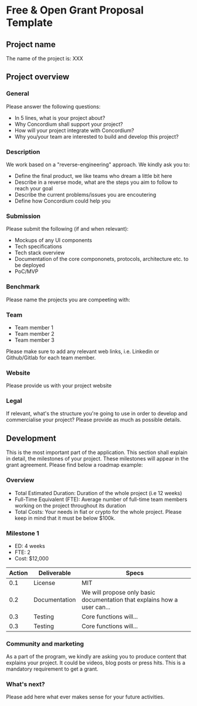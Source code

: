 # Free & Open Grant Proposal Template
## Project name
The name of the project is: XXX

## Project overview
 
### General
Please answer the following questions:
* In 5 lines, what is your project about?
* Why Concordium shall support your project?
* How will your project integrate with Concordium?
* Why you/your team are interested to build and develop this project?

### Description 
We work based on a "reverse-engineering" approach. We kindly ask you to: 
* Define the final product, we like teams who dream a little bit here
* Describe in a reverse mode, what are the steps you aim to follow to reach your goal
* Describe the current problems/issues you are encoutering
* Define how Concordium could help you

### Submission
Please submit the following (if and when relevant): 
* Mockups of any UI components
* Tech specifications
* Tech stack overview
* Documentation of the core compononets, protocols, architecture etc. to be deployed
* PoC/MVP 

### Benchmark

Please name the projects you are compeeting with: 

### Team
* Team member 1
* Team member 2
* Team member 3

Please make sure to add any relevant web links, i.e. Linkedin or Github/Gitlab for each team member. 

### Website
Please provide us with your project website 

### Legal
If relevant, what's the structure you're going to use in order to develop and commercialise your project? 
Please provide as much as possible details. 

## Development 
This is the most important part of the application. This section shall explain in detail, the milestones of your project. These milestones will appear in the grant agreement. 
Please find below a roadmap example: 
### Overview
* Total Estimated Duration: Duration of the whole project (i.e 12 weeks)
* Full-Time Equivalent (FTE): Average number of full-time team members working on the project throughout its duration 
* Total Costs: Your needs in fiat or crypto for the whole project. Please keep in mind that it must be below $100k. 

### Milestone 1
* ED: 4 weeks
* FTE: 2
* Cost: $12,000


| Action| Deliverable | Specs |
| -------- | -------- | -------- |
| 0.1   | License     | MIT    |
| 0.2   | Documentation     | We will propose only basic documentation that explains how a user can...   |
| 0.3   | Testing     | Core functions will...    |
| 0.3   | Testing     | Core functions will...    |

### Community and marketing
As a part of the program, we kindly are asking you to produce content that explains your project. It could be videos, blog posts or press hits. 
This is a mandatory requirement to get a grant. 

### What's next?
Please add here what ever makes sense for your future activities. 


